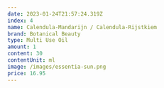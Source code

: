 ```yaml
---
date: 2023-01-24T21:57:24.319Z
index: 4
name: Calendula-Mandarijn / Calendula-Rijstkiem
brand: Botanical Beauty
type: Multi Use Oil
amount: 1
content: 30
contentUnit: ml
image: /images/essentia-sun.png
price: 16.95
---
```

